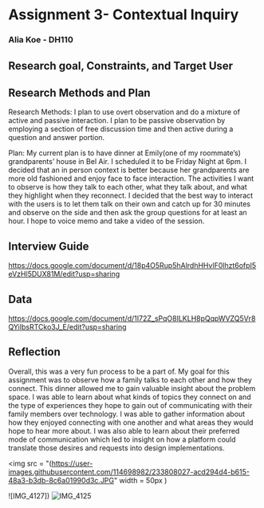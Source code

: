 # Assignment 3- Contextual Inquiry 

### Alia Koe - DH110 

## Research goal, Constraints, and Target User 



## Research Methods and Plan 

Research Methods: I plan to use overt observation and do a mixture of active and passive interaction. I plan to be passive observation  by employing 
a section of free discussion time and then active during a question and answer portion. 

Plan: My current plan is to have dinner at Emily(one of my roommate’s) grandparents’ house in Bel Air. 
I scheduled it to be Friday Night at 6pm. I decided that an in person context is better because her grandparents are more old fashioned 
and enjoy face to face interaction. The activities I want to observe is how they talk to each other, what they talk about, and what they
highlight when they reconnect. I decided that the best way to interact with the users is to let them talk on their own and catch up for 
30 minutes and observe on the side and then ask the group questions for at least an hour. I hope to voice memo and take a video
of the session. 

## Interview Guide

https://docs.google.com/document/d/18p4O5Rup5hAlrdhHHvlF0lhzt6ofpI5eVzHl5DUX81M/edit?usp=sharing


## Data 

https://docs.google.com/document/d/1I72Z_sPqO8ILKLH8pQqpWVZQ5Vr8QYiIbsRTCko3J_E/edit?usp=sharing

## Reflection 

Overall, this was a very fun process to be a part of. My goal for this assignment was to observe how a family talks to each other and how they connect. 
This dinner allowed me to gain valuable insight about the problem space. I was able to learn about what kinds of topics they connect on and the type of 
experiences they hope to gain out of communicating with their family members over technology. I was able to gather information about how they enjoyed connecting
with one another and what areas they would hope to hear more about. I was also able to learn about their preferred mode of communication which led to insight 
on how a platform could translate those desires and requests into design implementations. 


<img src = "(https://user-images.githubusercontent.com/114698982/233808027-acd294d4-b615-48a3-b3db-8c6a01990d3c.JPG" width = 50px )

![IMG_4127])
![IMG_4125](https://user-images.githubusercontent.com/114698982/233808028-b76f46ad-1306-4f24-ac9a-1d3f8598d21c.JPG)


